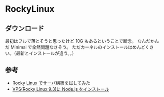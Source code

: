 # RockyLinux

## ダウンロード

最初はフルで落とそうと思ったけど 10G もあるということで断念。
なんだかんだ Minimal で全然問題なさそう。
ただカーネルのインストールはめんどくさい。（最新とインストールが違う。。）

## 参考

- [Rocky Linux でサーバ構築を試してみた](https://qiita.com/seshat/items/2c57ed9225c18c89469e)
- [VPS(Rocky Linux 9.3)に Node.js をインストール](https://zenn.dev/pino0701/articles/vps_install_node)

